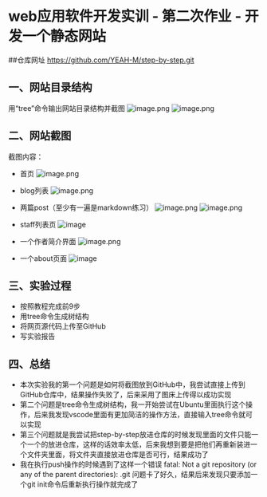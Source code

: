 # web应用软件开发实训 - 第二次作业 - 开发一个静态网站

##仓库网址 https://github.com/YEAH-M/step-by-step.git

## 一、网站目录结构
用“tree”命令输出网站目录结构并截图
![image.png](https://i.loli.net/2021/06/01/8YAXBNiVcq5hzbP.png)
![image.png](https://i.loli.net/2021/06/01/lbSZ8wxVYTMjuJ2.png)

## 二、网站截图
截图内容：
- 首页
![image.png](https://i.loli.net/2021/05/31/Zq6eD4U1oaEM7nx.png)

- blog列表
![image.png](https://i.loli.net/2021/05/31/rU2AQHqDNamzPsV.png)

- 两篇post（至少有一遍是markdown练习）
![image.png](https://i.loli.net/2021/05/31/aeVWo3wbrPTlNi9.png)
![image.png](https://i.loli.net/2021/05/31/1FcGZ24kqJHVD8g.png)

- staff列表页
![image](https://user-images.githubusercontent.com/74490361/120212209-4a0fce00-c264-11eb-801b-ad3ed78baed7.png)

- 一个作者简介界面
![image.png](https://i.loli.net/2021/05/31/4BNn9YCJVSPmFqU.png)

- 一个about页面
![image](https://user-images.githubusercontent.com/74490361/120212330-6ca1e700-c264-11eb-8b41-48eb968c3480.png)

## 三、实验过程

- 按照教程完成前9步
- 用tree命令生成树结构
- 将网页源代码上传至GitHub
- 写实验报告

## 四、总结

- 本次实验我的第一个问题是如何将截图放到GitHub中，我尝试直接上传到GitHub仓库中，结果操作失败了，后来采用了图床上传得以成功实现
- 第二个问题是tree命令生成树结构，我一开始尝试在Ubuntu里面执行这个操作，后来我发现vscode里面有更加简洁的操作方法，直接输入tree命令就可以实现
- 第三个问题就是我尝试把step-by-step放进仓库的时候发现里面的文件只能一个一个的放进仓库，这样的话效率太低，后来我想到要是把他们再重新装进一个文件夹里面，将文件夹直接放进仓库是否可行，结果成功了
- 我在执行push操作的时候遇到了这样一个错误 fatal: Not a git repository (or any of the parent directories): .git 问题卡了好久，结果后来发现只要添加一个git init命令后重新执行操作就完成了

